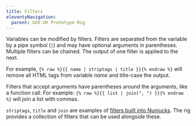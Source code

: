 ```yaml
---
title: Filters
eleventyNavigation:
  parent: GOV.UK Prototype Rig
---
```


Variables can be modified by filters. Filters are separated from the variable by a pipe symbol (`|`) and may have optional arguments in parentheses. Multiple filters can be chained. The output of one filter is applied to the next.

For example, `{% raw %}{{ name | striptags | title }}{% endraw %}` will remove all HTML tags from variable *name* and title-case the output.

Filters that accept arguments have parentheses around the arguments, like a function call. For example: `{% raw %}{{ list | join(", ") }}{% endraw %}` will join a list with commas.

`striptags`, `title` and `join` are examples of [filters built into Nunjucks](https://mozilla.github.io/nunjucks/templating.html#builtin-filters). The rig provides a collection of filters that can be used alongside these.
